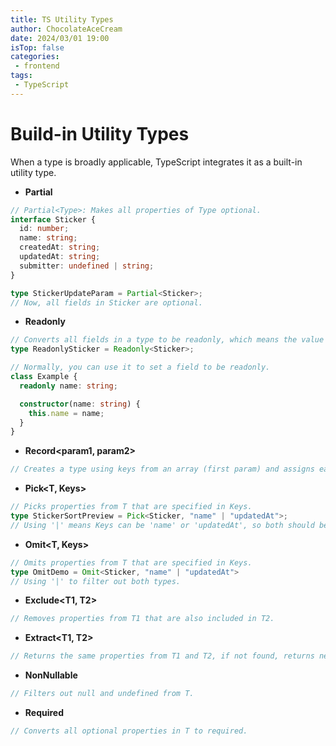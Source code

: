 ```yaml
---
title: TS Utility Types
author: ChocolateAceCream
date: 2024/03/01 19:00
isTop: false
categories:
 - frontend
tags:
 - TypeScript
---
```



# Build-in Utility Types <Badge text="TypeScript" type="warning" />

When a type is broadly applicable, TypeScript integrates it as a built-in utility type.

- **Partial**
```ts
// Partial<Type>: Makes all properties of Type optional.
interface Sticker {
  id: number;
  name: string;
  createdAt: string;
  updatedAt: string;
  submitter: undefined | string;
}

type StickerUpdateParam = Partial<Sticker>;
// Now, all fields in Sticker are optional.
```

- **Readonly**
```ts
// Converts all fields in a type to be readonly, which means the value of the field cannot be reassigned after its initialization in the constructor.
type ReadonlySticker = Readonly<Sticker>;

// Normally, you can use it to set a field to be readonly.
class Example {
  readonly name: string;

  constructor(name: string) {
    this.name = name;
  }
}
```

- **Record<param1, param2>**
```ts
// Creates a type using keys from an array (first param) and assigns each key a value from the second param.
```

- **Pick<T, Keys>**
```ts
// Picks properties from T that are specified in Keys.
type StickerSortPreview = Pick<Sticker, "name" | "updatedAt">;
// Using '|' means Keys can be 'name' or 'updatedAt', so both should be included in the type StickerSortPreview.
```

- **Omit<T, Keys>**
```ts
// Omits properties from T that are specified in Keys.
type OmitDemo = Omit<Sticker, "name" | "updatedAt">
// Using '|' to filter out both types.
```

- **Exclude<T1, T2>**
```ts
// Removes properties from T1 that are also included in T2.
```

- **Extract<T1, T2>**
```ts
// Returns the same properties from T1 and T2, if not found, returns never.
```

- **NonNullable<T>**
```ts
// Filters out null and undefined from T.
```

- **Required<T>**
```ts
// Converts all optional properties in T to required.
```

